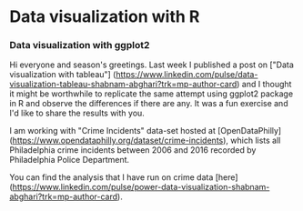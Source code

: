 # Data visualization with R
### Data visualization with ggplot2
Hi everyone and season's greetings. Last week I published a post on ["Data visualization with tableau"] (https://www.linkedin.com/pulse/data-visualization-tableau-shabnam-abghari?trk=mp-author-card) and I thought it might be worthwhile to replicate the same attempt using ggplot2 package in R and observe the differences if there are any. It was a fun exercise and I'd like to share the results with you.

I am working with "Crime Incidents" data-set hosted at [OpenDataPhilly] (https://www.opendataphilly.org/dataset/crime-incidents), which lists all Philadelphia crime incidents between 2006 and 2016 recorded by Philadelphia Police Department.

You can find the analysis that I have run on crime data [here] (https://www.linkedin.com/pulse/power-data-visualization-shabnam-abghari?trk=mp-author-card).
